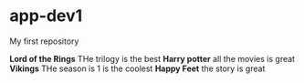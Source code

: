 # app-dev1
My first repository

**Lord of the Rings** THe trilogy is the best
**Harry potter** all the movies is great
**Vikings** THe season is 1 is the coolest
**Happy Feet** the story is great
